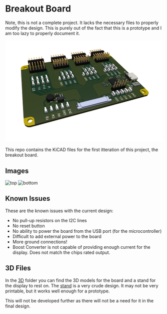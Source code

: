 # Breakout Board
Note, this is not a complete project. It lacks the necessary files to properly modify the design. This is purely out of the fact that this is a prototype and I am too lazy to properly document it.

![Breakout design](img/driver_breakout.png)

This repo contains the KiCAD files for the first itteration of this project, the breakout board.

## Images

![top](https://Cuprum77.github.io/LCD_Driver/top.png)
![bottom](https://Cuprum77.github.io/LCD_Driver/bottom.png)

## Known Issues

These are the known issues with the current design:
- No pull-up resistors on the I2C lines
- No reset button
- No ability to power the board from the USB port (for the microcontroller)
- Difficult to add external power to the board
- More ground connections!
- Boost Converter is not capable of providing enough current for the display. Does not match the chips rated output.

## 3D Files

In the [3D](./3d/) folder you can find the 3D models for the board and a stand for the display to rest on.
The [stand](./3d/stand.stl) is a very crude design. It may not be very printable, but it works well enough for a prototype. 

This will not be developed further as there will not be a need for it in the final design.